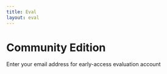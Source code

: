```yaml
---
title: Eval
layout: eval
---
```


# Community Edition

Enter your email address for early-access evaluation account

